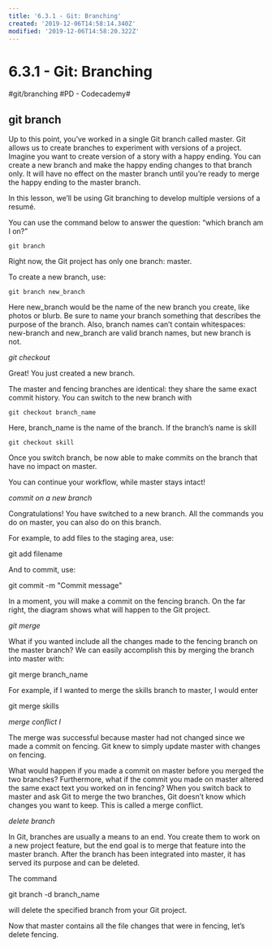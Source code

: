 ```yaml
---
title: '6.3.1 - Git: Branching'
created: '2019-12-06T14:58:14.340Z'
modified: '2019-12-06T14:58:20.322Z'
---
```


# 6.3.1 - Git: Branching
#git/branching #PD - Codecademy#

## git branch
Up to this point, you’ve worked in a single Git branch called master. Git allows us to create branches to experiment with versions of a project. Imagine you want to create version of a story with a happy ending. You can create a new branch and make the happy ending changes to that branch only. It will have no effect on the master branch until you’re ready to merge the happy ending to the master branch.

In this lesson, we’ll be using Git branching to develop multiple versions of a resumé.

You can use the command below to answer the question: “which branch am I on?”

`git branch`

Right now, the Git project has only one branch: master.

To create a new branch, use:

`git branch new_branch`

Here new_branch would be the name of the new branch you create, like photos or blurb. Be sure to name your branch something that describes the purpose of the branch. Also, branch names can’t contain whitespaces: new-branch and new_branch are valid branch names, but new branch is not.

*git checkout*

Great! You just created a new branch.

The master and fencing branches are identical: they share the same exact commit history. You can switch to the new branch with

`git checkout branch_name`

Here, branch_name is the name of the branch. If the branch’s name is skill

`git checkout skill`

Once you switch branch, be now able to make commits on the branch that have no impact on master.

You can continue your workflow, while master stays intact!

*commit on a new branch*

Congratulations! You have switched to a new branch. All the commands you do on master, you can also do on this branch.

For example, to add files to the staging area, use:

git add filename

And to commit, use:

git commit -m "Commit message"

In a moment, you will make a commit on the fencing branch. On the far right, the diagram shows what will happen to the Git project.

*git merge*

What if you wanted include all the changes made to the fencing branch on the master branch? We can easily accomplish this by merging the branch into master with:

git merge branch_name

For example, if I wanted to merge the skills branch to master, I would enter

git merge skills

*merge conflict I*

The merge was successful because master had not changed since we made a commit on fencing. Git knew to simply update master with changes on fencing.

What would happen if you made a commit on master before you merged the two branches? Furthermore, what if the commit you made on master altered the same exact text you worked on in fencing? When you switch back to master and ask Git to merge the two branches, Git doesn’t know which changes you want to keep. This is called a merge conflict.

*delete branch*

In Git, branches are usually a means to an end. You create them to work on a new project feature, but the end goal is to merge that feature into the master branch. After the branch has been integrated into master, it has served its purpose and can be deleted.

The command

git branch -d branch_name

will delete the specified branch from your Git project.

Now that master contains all the file changes that were in fencing, let’s delete fencing.
